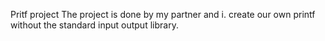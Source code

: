 Pritf project 
The project is done by my partner and i.
create our own printf without the standard input output library.

